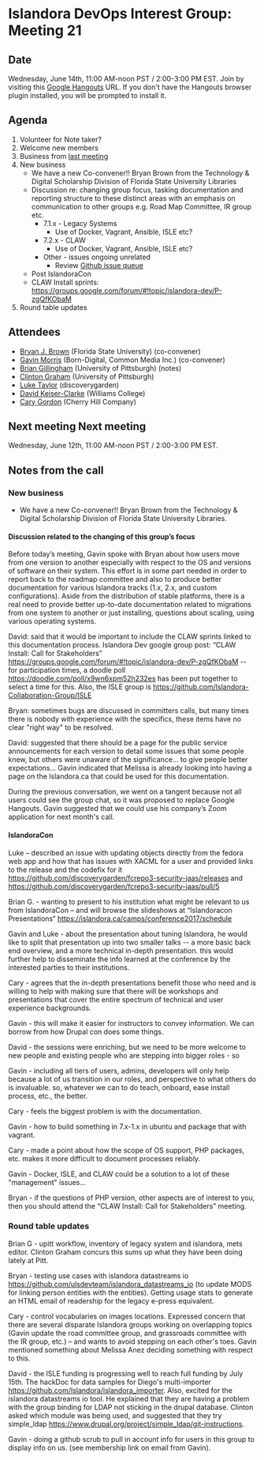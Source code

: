 # Islandora DevOps Interest Group: Meeting 21

## Date
Wednesday, June 14th, 11:00 AM-noon PST / 2:00-3:00 PM EST. Join by visiting this [Google Hangouts](https://hangouts.google.com/hangouts/_/commonmediainc.com/islandor-devops) URL. If you don't have the Hangouts browser plugin installed, you will be prompted to install it.

## Agenda
1. Volunteer for Note taker?
2. Welcome new members
3. Business from [last meeting](https://github.com/islandora-interest-groups/Islandora-DevOps-Interest-Group/blob/main/meetings/20.md)
4. New business
   * We have a new Co-convener!! Bryan Brown from the Technology & Digital Scholarship Division of Florida State University Libraries
   * Discussion re: changing group focus, tasking documentation and reporting structure to these distinct areas with an emphasis on communication to other groups e.g. Road Map Committee, IR group etc.
     * 7.1.x - Legacy Systems
       * Use of Docker, Vagrant, Ansible, ISLE etc?
     * 7.2.x - CLAW
       * Use of Docker, Vagrant, Ansible, ISLE etc?
     * Other - issues ongoing unrelated
       * Review [Github issue queue](https://github.com/islandora-interest-groups/Islandora-DevOps-Interest-Group/issues)
   * Post IslandoraCon
   * CLAW Install sprints: https://groups.google.com/forum/#!topic/islandora-dev/P-zgQfKObaM
5. Round table updates

## Attendees
* [Bryan J. Brown](https://github.com/bryjbrown) (Florida State University) (co-convener) 
* [Gavin Morris](https://github.com/g7morris) (Born-Digital, Common Media Inc.) (co-convener) 
* [Brian Gillingham](https://github.com/bgilling) (University of Pittsburgh) (notes) 
* [Clinton Graham](https://github.com/ctgraham) (University of Pittsburgh) 
* [Luke Taylor](https://github.com/lutaylor) (discoverygarden) 
* [David Keiser-Clarke](https://github.com/dwk2) (Williams College) 
* [Cary Gordon](https://github.com/highermath) (Cherry Hill Company)


## Next meeting Next meeting
Wednesday, June 12th, 11:00 AM-noon PST / 2:00-3:00 PM EST.



## Notes from the call

### New business
- We have a new Co-convener!! Bryan Brown from the Technology & Digital Scholarship Division of Florida State University Libraries.

#### Discussion related to the changing of this group’s focus
Before today’s meeting, Gavin spoke with Bryan about how users move from one version to another especially with respect to the OS and versions of software on their system. This effort is in some part needed in order to report 
back to the roadmap committee and also to produce better documentation for various Islandora tracks (1.x, 2.x, and custom configurations).  Aside from the distribution of stable platforms, there is a real need to provide better 
up-to-date documentation related to migrations from one system to another or just installing, questions about scaling, using various operating systems. 

David: said that it would be important to include the CLAW sprints linked to this documentation process.  Islandora Dev google group post: “CLAW Install: Call for Stakeholders” https://groups.google.com/forum/#!topic/islandora-dev/P-zgQfKObaM -- for participation times, a doodle poll 
https://doodle.com/poll/x9wn6xpm52h232es has been put together to select a time for this.  Also, the ISLE group is https://github.com/Islandora-Collaboration-Group/ISLE 

Bryan: sometimes bugs are discussed in committers calls, but many times there is nobody with experience with the specifics, these items have no clear "right way" to be resolved. 

David: suggested that there should be a page for the public service announcements for each version to detail some issues that some people knew, but others were unaware of the significance... to give people better expectations... Gavin indicated that Melissa is already looking into having a page on the Islandora.ca that could be used for this documentation. 

During the previous conversation, we went on a tangent because not all users could see the group chat, so it was proposed to replace Google Hangouts. Gavin suggested that we could use his company’s Zoom application for next month's call.

#### IslandoraCon
Luke – described an issue with updating objects directly from the fedora web app and how that has issues with XACML for a user and provided links to the release and the codefix for it 
https://github.com/discoverygarden/fcrepo3-security-jaas/releases and https://github.com/discoverygarden/fcrepo3-security-jaas/pull/5 

Brian G. - wanting to present to his institution what might be relevant to us from IslandoraCon 
– and will browse the slideshows at “Islandoracon Presentations“ https://islandora.ca/camps/conference2017/schedule 

Gavin and Luke - about the presentation about tuning Islandora, he would like to split that presentation up into two smaller talks -- a more basic back end overview, and a more technical in-depth presentation.  this would further help to disseminate the info learned at the conference by the interested parties to their institutions. 

Cary - agrees that the in-depth presentations benefit those who need and is willing to help with making sure that there will be workshops and presentations that cover the entire spectrum of technical and user experience backgrounds. 

Gavin - this will make it easier for instructors to convey information.  We can borrow from how Drupal con does some things. 

David - the sessions were enriching, but we need to be more welcome to new people and existing people 
who are stepping into bigger roles - so 

Gavin - including all tiers of users, admins, developers will only help because a lot of us transition in our roles, and perspective to what others do is invaluable.  so, whatever we can to 
do teach, onboard, ease install process, etc., the better. 

Cary - feels the biggest problem is with the documentation. 

Gavin - how to build something in 7.x-1.x in ubuntu and package that with vagrant. 

Cary - made a point about how the scope of OS support, PHP packages, etc. makes it more difficult to document processes reliably.  

Gavin - Docker, ISLE, and CLAW could be a solution to a lot of these "management" issues... 

Bryan - if the questions of PHP version, other aspects are of interest to you, then you should attend the “CLAW Install: Call for Stakeholders” meeting.


### Round table updates
Brian G - upitt workflow, inventory of legacy system and islandora, mets editor.  Clinton Graham concurs this sums up what they have been doing lately at Pitt. 

Bryan - testing use cases with islandora datastreams io https://github.com/ulsdevteam/islandora_datastreams_io (to update MODS for linking person entities with the entities).  Getting usage stats to generate an HTML email of readership for the legacy e-press equivalent. 

Cary - control vocabularies on images locations.  Expressed concern that there are several disparate Islandora groups working on overlapping topics (Gavin update the road committee group, and grassroads committee with the IR group, etc.) – and 
wants to avoid stepping on each other's toes.  Gavin mentioned something about Melissa Anez deciding something with respect to this. 

David - the ISLE funding is progressing well to reach full funding by July 15th.  The hackDoc for data samples for Diego's multi-importer https://github.com/Islandora/islandora_importer.  Also, excited for the islandora datastreams io tool.  He explained that they are having a problem with the group binding for LDAP not sticking in the drupal database. Clinton asked which module was being used, and suggested that they try simple_ldap https://www.drupal.org/project/simple_ldap/git-instructions.

Gavin - doing a github scrub to pull in account info for users in this group to display info on us.  (see membership link on email from Gavin).
